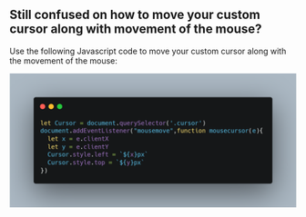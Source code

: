 ## Still confused on how to move your custom cursor along with movement of the mouse? 

Use the following Javascript code to move your custom cursor along with the movement of the mouse:

![Javascript-cheatcode-Day2](/Day%2002/Day%202-Javascript-cheatcode.png)
